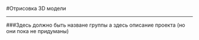 #Отрисовка 3D модели
***
###Здесь должно быть назване группы
а здесь описание проекта
(но они пока не придуманы)
